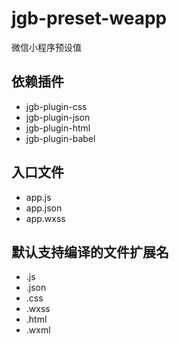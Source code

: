 # jgb-preset-weapp

微信小程序预设值

## 依赖插件

- jgb-plugin-css
- jgb-plugin-json
- jgb-plugin-html
- jgb-plugin-babel

## 入口文件

- app.js
- app.json
- app.wxss

## 默认支持编译的文件扩展名

- .js
- .json
- .css
- .wxss
- .html
- .wxml
